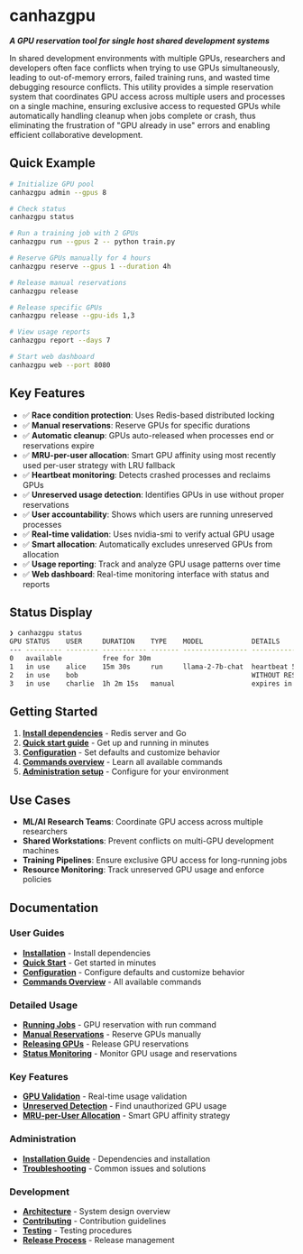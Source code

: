 # canhazgpu

***A GPU reservation tool for single host shared development systems***

In shared development environments with multiple GPUs, researchers and developers often face conflicts when trying to use GPUs simultaneously, leading to out-of-memory errors, failed training runs, and wasted time debugging resource conflicts. This utility provides a simple reservation system that coordinates GPU access across multiple users and processes on a single machine, ensuring exclusive access to requested GPUs while automatically handling cleanup when jobs complete or crash, thus eliminating the frustration of "GPU already in use" errors and enabling efficient collaborative development.

## Quick Example

```bash
# Initialize GPU pool
canhazgpu admin --gpus 8

# Check status 
canhazgpu status

# Run a training job with 2 GPUs
canhazgpu run --gpus 2 -- python train.py

# Reserve GPUs manually for 4 hours
canhazgpu reserve --gpus 1 --duration 4h

# Release manual reservations
canhazgpu release

# Release specific GPUs
canhazgpu release --gpu-ids 1,3

# View usage reports
canhazgpu report --days 7

# Start web dashboard
canhazgpu web --port 8080
```

## Key Features

- ✅ **Race condition protection**: Uses Redis-based distributed locking
- ✅ **Manual reservations**: Reserve GPUs for specific durations  
- ✅ **Automatic cleanup**: GPUs auto-released when processes end or reservations expire
- ✅ **MRU-per-user allocation**: Smart GPU affinity using most recently used per-user strategy with LRU fallback
- ✅ **Heartbeat monitoring**: Detects crashed processes and reclaims GPUs
- ✅ **Unreserved usage detection**: Identifies GPUs in use without proper reservations
- ✅ **User accountability**: Shows which users are running unreserved processes
- ✅ **Real-time validation**: Uses nvidia-smi to verify actual GPU usage
- ✅ **Smart allocation**: Automatically excludes unreserved GPUs from allocation
- ✅ **Usage reporting**: Track and analyze GPU usage patterns over time
- ✅ **Web dashboard**: Real-time monitoring interface with status and reports

## Status Display

```bash
❯ canhazgpu status
GPU STATUS    USER     DURATION    TYPE    MODEL            DETAILS                    VALIDATION
--- --------- -------- ----------- ------- ---------------- -------------------------- ---------------------
0   available          free for 30m                                                   45MB used
1   in use    alice    15m 30s     run     llama-2-7b-chat  heartbeat 5s ago          8452MB, 1 processes
2   in use    bob                                           WITHOUT RESERVATION        1024MB used by PID 12345 (python3), PID 67890 (jupyter)
3   in use    charlie  1h 2m 15s   manual                   expires in 3h 15m 45s     no usage detected
```

## Getting Started

1. **[Install dependencies](installation.md)** - Redis server and Go
2. **[Quick start guide](quickstart.md)** - Get up and running in minutes  
3. **[Configuration](configuration.md)** - Set defaults and customize behavior
4. **[Commands overview](commands.md)** - Learn all available commands
5. **[Administration setup](installation.md)** - Configure for your environment

## Use Cases

- **ML/AI Research Teams**: Coordinate GPU access across multiple researchers
- **Shared Workstations**: Prevent conflicts on multi-GPU development machines  
- **Training Pipelines**: Ensure exclusive GPU access for long-running jobs
- **Resource Monitoring**: Track unreserved GPU usage and enforce policies

## Documentation

### User Guides
- **[Installation](installation.md)** - Install dependencies
- **[Quick Start](quickstart.md)** - Get started in minutes
- **[Configuration](configuration.md)** - Configure defaults and customize behavior
- **[Commands Overview](commands.md)** - All available commands

### Detailed Usage
- **[Running Jobs](usage-run.md)** - GPU reservation with run command
- **[Manual Reservations](usage-reserve.md)** - Reserve GPUs manually
- **[Releasing GPUs](usage-release.md)** - Release GPU reservations
- **[Status Monitoring](usage-status.md)** - Monitor GPU usage and reservations

### Key Features
- **[GPU Validation](features-validation.md)** - Real-time usage validation
- **[Unreserved Detection](features-unreserved.md)** - Find unauthorized GPU usage
- **[MRU-per-User Allocation](features-mru-per-user.md)** - Smart GPU affinity strategy

### Administration
- **[Installation Guide](installation.md)** - Dependencies and installation
- **[Troubleshooting](admin-troubleshooting.md)** - Common issues and solutions

### Development
- **[Architecture](dev-architecture.md)** - System design overview
- **[Contributing](dev-contributing.md)** - Contribution guidelines
- **[Testing](dev-testing.md)** - Testing procedures
- **[Release Process](dev-release.md)** - Release management